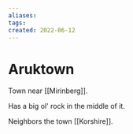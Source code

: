 ```yaml
---
aliases: 
tags: 
created: 2022-06-12
---
```

# Aruktown
Town near [[Mirinberg]].

Has a big ol' rock in the middle of it.

Neighbors the town [[Korshire]].
